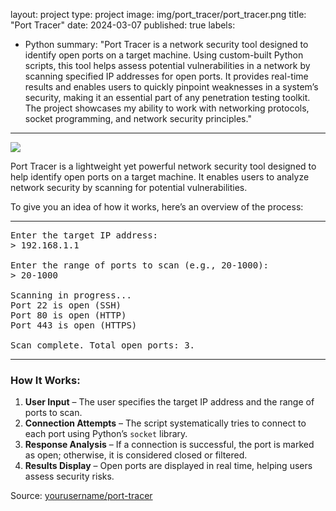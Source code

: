 layout: project
type: project
image: img/port_tracer/port_tracer.png
title: "Port Tracer"
date: 2024-03-07
published: true
labels:
  - Python
summary: "Port Tracer is a network security tool designed to identify open ports on a target machine. Using custom-built Python scripts, this tool helps assess potential vulnerabilities in a network by scanning specified IP addresses for open ports. It provides real-time results and enables users to quickly pinpoint weaknesses in a system’s security, making it an essential part of any penetration testing toolkit. The project showcases my ability to work with networking protocols, socket programming, and network security principles."
---

<img class="img-fluid" src="../img/port_tracer/port_tracer-header.png">

Port Tracer is a lightweight yet powerful network security tool designed to help identify open ports on a target machine. It enables users to analyze network security by scanning for potential vulnerabilities.

To give you an idea of how it works, here’s an overview of the process:

<hr>

<pre>
Enter the target IP address:
> 192.168.1.1

Enter the range of ports to scan (e.g., 20-1000):
> 20-1000

Scanning in progress...
Port 22 is open (SSH)
Port 80 is open (HTTP)
Port 443 is open (HTTPS)

Scan complete. Total open ports: 3.
</pre>

<hr>

### How It Works:
1. **User Input** – The user specifies the target IP address and the range of ports to scan.  
2. **Connection Attempts** – The script systematically tries to connect to each port using Python’s `socket` library.  
3. **Response Analysis** – If a connection is successful, the port is marked as open; otherwise, it is considered closed or filtered.  
4. **Results Display** – Open ports are displayed in real time, helping users assess security risks.  

Source: <a href="https://github.com/yourusername/port-tracer"><i class="large github icon "></i>yourusername/port-tracer</a>
